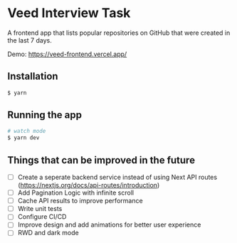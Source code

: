 # Veed Interview Task

A frontend app that lists popular repositories on GitHub that were created in the last 7 days.

Demo: https://veed-frontend.vercel.app/

## Installation

```bash
$ yarn
```

## Running the app

```bash
# watch mode
$ yarn dev
```

## Things that can be improved in the future
- [ ] Create a seperate backend service instead of using Next API routes (https://nextjs.org/docs/api-routes/introduction)
- [ ] Add Pagination Logic with infinite scroll
- [ ] Cache API results to improve performance
- [ ] Write unit tests
- [ ] Configure CI/CD
- [ ] Improve design and add animations for better user experience
- [ ] RWD and dark mode
